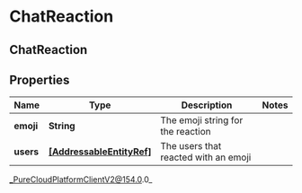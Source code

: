 # ChatReaction

## ChatReaction

## Properties

|Name | Type | Description | Notes|
|------------ | ------------- | ------------- | -------------|
| **emoji** | **String** | The emoji string for the reaction | |
| **users** | [**[AddressableEntityRef]**](AddressableEntityRef) | The users that reacted with an emoji | |



_PureCloudPlatformClientV2@154.0.0_
